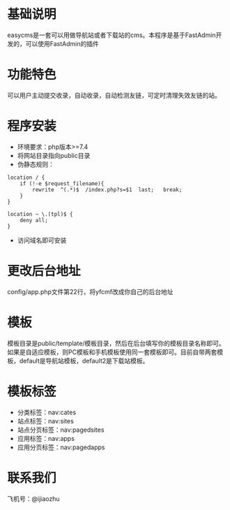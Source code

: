 # 基础说明
easycms是一套可以用做导航站或者下载站的cms。本程序是基于FastAdmin开发的，可以使用FastAdmin的插件

# 功能特色
可以用户主动提交收录，自动收录，自动检测友链，可定时清理失效友链的站。

# 程序安装
- 环境要求：php版本>=7.4
- 将网站目录指向public目录
- 伪静态规则：
```
location / {
    if (!-e $request_filename){
        rewrite  ^(.*)$  /index.php?s=$1  last;   break;
    }
}

location ~ \.(tpl)$ {
    deny all;
}
```
- 访问域名即可安装

# 更改后台地址
config/app.php文件第22行，将yfcmf改成你自己的后台地址

# 模板
模板目录是public/template/模板目录，然后在后台填写你的模板目录名称即可。如果是自适应模板，则PC模板和手机模板使用同一套模板即可。目前自带两套模板，default是导航站模板，default2是下载站模板。

# 模板标签
- 分类标签：nav:cates
- 站点标签：nav:sites
- 站点分页标签：nav:pagedsites
- 应用标签：nav:apps
- 应用分页标签：nav:pagedapps

# 联系我们
飞机号：@ijiaozhu

